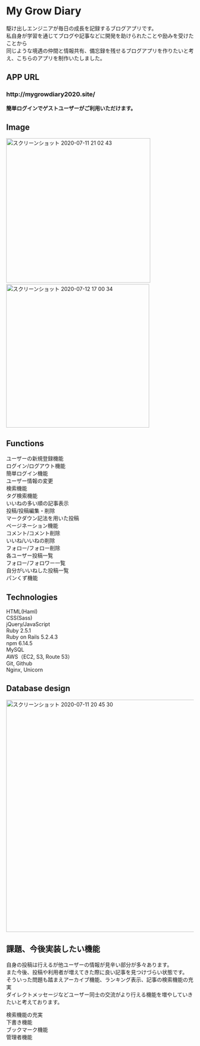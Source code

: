 My Grow Diary
====

駆け出しエンジニアが毎日の成長を記録するブログアプリです。  
私自身が学習を通じてブログや記事などに開発を助けられたことや励みを受けたことから  
同じような境遇の仲間と情報共有、備忘録を残せるブログアプリを作りたいと考え、こちらのアプリを制作いたしました。

## APP URL

<h3>http://mygrowdiary2020.site/</h3>

**簡単ログインでゲストユーザーがご利用いただけます。**

## Image

<img width="387" alt="スクリーンショット 2020-07-11 21 02 43" src="https://user-images.githubusercontent.com/64174311/87223811-0184c300-c3bb-11ea-9610-d45625aa30a5.png">　<img width="384" alt="スクリーンショット 2020-07-12 17 00 34" src="https://user-images.githubusercontent.com/64174311/87241779-5bd85f00-c461-11ea-9476-e2ca474ac4bb.png">

## Functions

ユーザーの新規登録機能  
ログイン/ログアウト機能  
簡単ログイン機能  
ユーザー情報の変更  
検索機能  
タグ検索機能  
いいねの多い順の記事表示  
投稿/投稿編集・削除  
マークダウン記法を用いた投稿  
ページネーション機能  
コメント/コメント削除  
いいね/いいねの削除  
フォロー/フォロー削除  
各ユーザー投稿一覧  
フォロー/フォロワー一覧  
自分がいいねした投稿一覧  
パンくず機能

## Technologies

HTML(Haml)  
CSS(Sass)  
jQuery/JavaScript  
Ruby 2.5.1  
Ruby on Rails 5.2.4.3  
npm 6.14.5  
MySQL  
AWS（EC2, S3, Route 53）  
Git, Github  
Nginx, Unicorn

## Database design

<img width="622" alt="スクリーンショット 2020-07-11 20 45 30" src="https://user-images.githubusercontent.com/64174311/87223382-7f46cf80-c3b7-11ea-8d0f-e15732e3a061.png">

## 課題、今後実装したい機能

自身の投稿は行えるが他ユーザーの情報が見辛い部分が多々あります。  
また今後、投稿や利用者が増えてきた際に良い記事を見つけづらい状態です。  
そういった問題も踏まえアーカイブ機能、ランキング表示、記事の検索機能の充実  
ダイレクトメッセージなどユーザー同士の交流がより行える機能を増やしていきたいと考えております。

検索機能の充実  
下書き機能  
ブックマーク機能  
管理者機能

